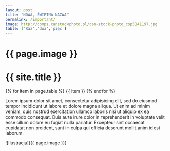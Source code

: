 ```yaml
---
layout: post
title: "NOWA, ŚWIETNA NAZWA"
permalink: /important/
image: http://comps.canstockphoto.pl/can-stock-photo_csp5841197.jpg
table: ['Raz','dwa','pięć']
---
```

# {{ page.image }}
# {{ site.title }}

{% for item in page.table %}
  {{ item }}
{% endfor %}

Lorem ipsum dolor sit amet, consectetur adipisicing elit, sed do eiusmod tempor incididunt ut labore et dolore magna aliqua. Ut enim ad minim veniam, quis nostrud exercitation ullamco laboris nisi ut aliquip ex ea commodo consequat. Duis aute irure dolor in reprehenderit in voluptate velit esse cillum dolore eu fugiat nulla pariatur. Excepteur sint occaecat cupidatat non proident, sunt in culpa qui officia deserunt mollit anim id est laborum.

![Ilustracja]({{ page.image }})
